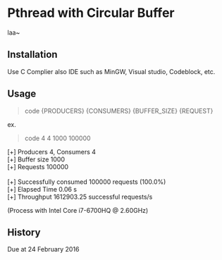 # Pthread with Circular Buffer
laa~

## Installation
Use C Complier also IDE such as MinGW, Visual studio, Codeblock, etc.

## Usage
> code {PRODUCERS} {CONSUMERS} {BUFFER_SIZE} {REQUEST}

ex.
> code 4 4 1000 100000

[+] Producers 4, Consumers 4<br />
[+] Buffer size 1000<br />
[+] Requests 100000<br />
<br />
[+] Successfully consumed 100000 requests (100.0%)<br />
[+] Elapsed Time 0.06 s<br />
[+] Throughput 1612903.25 successful requests/s<br />

(Process with Intel Core i7-6700HQ @ 2.60GHz)

## History
Due at 24 February 2016
